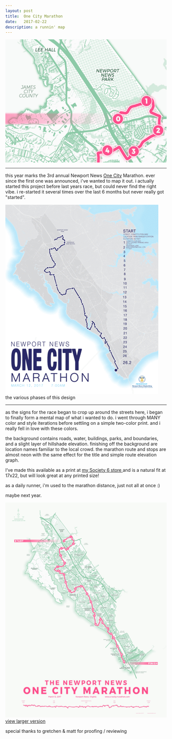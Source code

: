 ```yaml
---
layout: post
title:  One City Marathon
date:   2017-02-22
description: a runnin' map
---
```

<div class="img_row">
    <img class="col three" src="/img/posts/onecity_clip.png">
</div>

<hr>  

this year marks the 3rd annual Newport News [One City](http://www.onecitymarathon.com) Marathon. ever since the first one was announced, i've wanted to map it out. i actually started this project before last years race, but could never find the right vibe. i re-started it several times over the last 6 months but never really got "started".

<div class="img_row">
    <img class="col three" src="/img/posts/onecity.gif">
</div>
<div class="col three caption">
    the various phases of this design
</div>

<hr>  

as the signs for the race began to crop up around the streets here, i began to finally form a mental map of what i wanted to do. i went through MANY color and style iterations before settling on a simple two-color print. and i really fell in love with these colors.

the background contains roads, water, buildings, parks, and boundaries, and a slight layer of hillshade elevation. finishing off the background are location names familiar to the local crowd. the marathon route and stops are almost neon with the same effect for the title and simple route elevation graph.

I’ve made this available as a print at <a href="https://society6.com/jonahsmaps/prints" target="_blank"> my Society 6 store </a> and is a natural fit at 17x22, but will look great at any printed size!

as a daily runner, i'm used to the marathon distance, just not all at once :)

maybe next year.


<div class="img_row">
    <img class="col three" src="/img/posts/onecity_sm.jpg" target="_blank">
</div>
<div class="col three caption">
    <a href="{{ site.baseurl l}}/img/posts/onecity_sm.jpg" target="_blank">view larger version</a>
</div>

special thanks to gretchen & matt for proofing / reviewing
